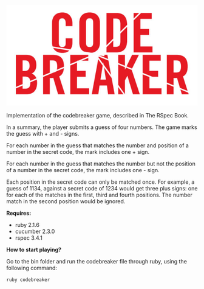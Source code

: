 ![](/logo.jpeg)

Implementation of the codebreaker game, described in The RSpec Book.

In a summary, the player submits a guess of four numbers. The game marks the guess with + and - signs.

For each number in the guess that matches the number and position of a number in the secret code, the mark includes one + sign.

For each number in the guess that matches the number but not the position of a number in the secret code, the mark includes one - sign.

Each position in the secret code can only be matched once. For example, a guess of 1134, against a secret code of 1234 would get three plus signs: one for each of the matches in the first, third and fourth positions. The number match in the second position would be ignored.

**Requires:**

* ruby 2.1.6
* cucumber 2.3.0
* rspec 3.4.1

**How to start playing?**

Go to the bin folder and run the codebreaker file through ruby, using the following command:

```
ruby codebreaker
```
